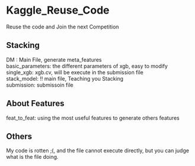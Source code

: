 # Kaggle_Reuse_Code
Reuse the code and Join the next Competition


## Stacking

DM : Main File, generate meta_features    
basic_parameters: the different parameters of xgb, easy to modify     
single_xgb: xgb.cv, will be execute in the submission file   
stack_model: !! main file, Teaching you Stacking     
submission: submissoin file     

## About Features
feat_to_feat: using the most useful features to generate others features


## Others
My code is rotten ;(, and the file cannot execute directly, but you can judge what is the file doing. 
